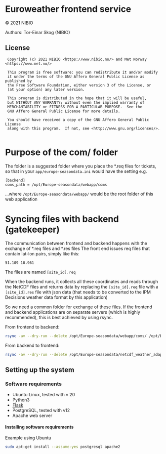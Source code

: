 # Euroweather frontend service

&copy; 2021 NIBIO

Authors: Tor-Einar Skog (NIBIO)

## License
```
 Copyright (c) 2021 NIBIO <https://www.nibio.no/> and Met Norway <https://www.met.no/>
 
 This program is free software: you can redistribute it and/or modify
 it under the terms of the GNU Affero General Public License as published by
 the Free Software Foundation, either version 3 of the License, or
 (at your option) any later version.
 
 This program is distributed in the hope that it will be useful,
 but WITHOUT ANY WARRANTY; without even the implied warranty of
 MERCHANTABILITY or FITNESS FOR A PARTICULAR PURPOSE.  See the
 GNU Affero General Public License for more details.
 
 You should have received a copy of the GNU Affero General Public License
 along with this program.  If not, see <http://www.gnu.org/licenses/>.
 
```



# Purpose of the com/ folder
The folder is a suggested folder where you place the *.req files for tickets, so that in your `app/europe-seasondata.ini` would have the setting e.g.




```
[backend]
coms_path = /opt/Europe-seasondata/webapp/coms
```

...where `/opt/Europe-seasondata/webapp/` would be the root folder of this web application

# Syncing files with backend (gatekeeper)

The communication between frontend and backend happens with the exchange of *.req files and *.res files
The front end issues req files that contain lat-lon pairs, simply like this:

```
51.109 10.961
```

The files are named `[site_id].req`

When the backend runs, it collects all these coordinates and reads through the NetCDF files and returns data by replacing the `[site_id].req` file with a `[site_id].res`  file with json data (that needs to be converted to the IPM Decisions weather data format by this application)

So we need a common folder for exchange of these files. If the frontend and backend applications are on separate servers (which is highly recommended), this is best achieved by using rsync.

From frontend to backend:

``` bash
rsync -av --dry-run --delete /opt/Europe-seasondata/webapp/coms/ /opt/Europe-seasondata/netcdf_weather_adapter_multiple/coms/
```

From backend to frontend:

``` bash
rsync -av --dry-run --delete /opt/Europe-seasondata/netcdf_weather_adapter_multiple/coms/ /opt/Europe-seasondata/webapp/coms/
```

## Setting up the system
### Software requirements
* Ubuntu Linux, tested with v 20
* Python3
* [Flask](https://flask.palletsprojects.com/en/2.0.x/)
* PostgreSQL, tested with v12
* Apache web server

#### Installing software requirements
Example using Ubuntu

``` bash
sudo apt-get install --assume-yes postgresql apache2
```

